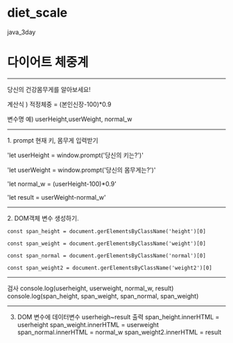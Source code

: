 # diet_scale
java_3day
<h1>다이어트 체중계</h1>
<hr>
<p>당신의 건강몸무게를 알아보세요!</p>

<p>계산식 ) 적정체중 = (본인신장-100)*0.9</p>

<p>변수명 예) userHeight,userWeight, normal_w</p>

---
<p> 1. prompt 현재 키, 몸무게 입력받기 </p>

'let userHeight = window.prompt('당신의 키는?')'

'let userWeight = window.prompt('당신의 몸무게는?')'

'let normal_w = (userHeight-100)*0.9'

'let result = userWeight-normal_w'

---
<p>2. DOM객체 변수 생성하기.</p>

`const span_height = document.gerElementsByClassName('height')[0]`

`const span_weight = document.gerElementsByClassName('weight')[0]`

`const span_normal = document.gerElementsByClassName('normal')[0]`

`const span_weight2 = document.gerElementsByClassName('weight2')[0]`

---

검사
console.log(userheight, userweight, normal_w, result)
console.log(span_height, span_weight, span_normal, span_weight)

---

3. DOM 변수에 데이터변수 userheigh~result 출력
span_height.innerHTML = userheight
span_weight.innerHTML = userweight
span_normal.innerHTML = normal_w
span_weight2.innerHTML = result

